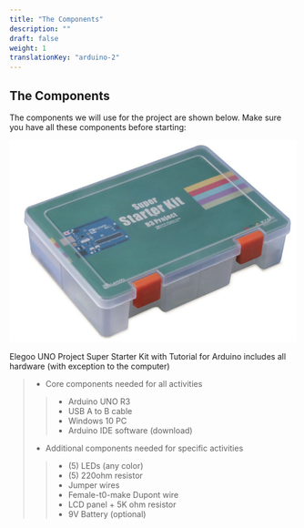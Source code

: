 ```yaml
---
title: "The Components"
description: ""
draft: false
weight: 1
translationKey: "arduino-2"
---
```


## The Components
The components we will use for the project are shown below. Make sure you have all these components before starting: 

![Cannot load image](content\english\arduino\2-the-components\img1.png)

Elegoo UNO Project Super Starter Kit with Tutorial for Arduino includes all hardware (with exception to the computer)

> * Core components needed for all activities 
> > * Arduino UNO R3
> > * USB A to B cable
> > * Windows 10 PC
> > * Arduino IDE software (download)
> * Additional components needed for specific activities
> > * (5) LEDs (any color)
> > * (5) 220ohm resistor
> > * Jumper wires
> > * Female-t0-make Dupont wire
> > * LCD panel + 5K ohm resistor
> > * 9V Battery (optional)
